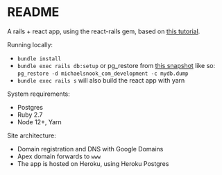 # README

A rails + react app, using the react-rails gem, based on [this tutorial](https://www.digitalocean.com/community/tutorials/how-to-set-up-a-ruby-on-rails-project-with-a-react-frontend).

Running locally:
* `bundle install`
* `bundle exec rails db:setup` or pg_restore from [this snapshot](http://michaelsnook.com.s3.us-east-1.amazonaws.com/mydb.dump) like so: `pg_restore -d michaelsnook_com_development -c mydb.dump`
* `bundle exec rails s` will also build the react app with yarn

System requirements:
* Postgres
* Ruby 2.7
* Node 12+, Yarn

Site architecture:
* Domain registration and DNS with Google Domains
* Apex domain forwards to `www`
* The app is hosted on Heroku, using Heroku Postgres
